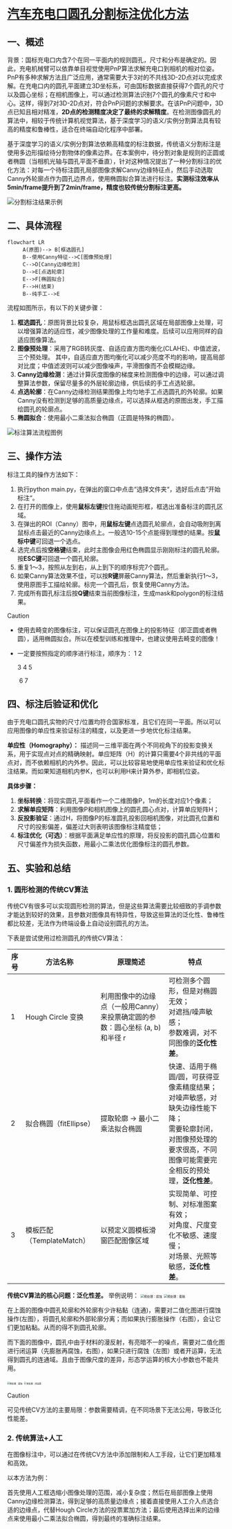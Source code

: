 # [汽车充电口圆孔分割标注优化方法](https://txyn3psha8.feishu.cn/wiki/IlAAwWBo8iwqhJkmbvfcHnD5nbd?from=from_copylink)

## 一、概述
​	背景：国标充电口内含7个在同一平面内的规则圆孔，尺寸和分布是确定的。因此，充电机械臂可以依靠单目视觉使用PnP算法求解充电口到相机的相对位姿。PnP有多种求解方法且广泛应用，通常需要大于3对的不共线3D-2D点对以完成求解。在充电口内的圆孔平面建立3D坐标系，可由国标数据直接获得7个圆孔的尺寸以及圆心坐标；在相机图像上，可以通过检测算法识别7个圆孔的像素尺寸和中心。这样，得到7对3D-2D点对，符合PnP问题的求解要求。在该PnP问题中，3D点已知且相对精准，**2D点的检测精度决定了最终的求解精度**。在检测图像圆孔的算法中，相较于传统计算机视觉算法，基于深度学习的语义/实例分割算法具有较高的精度和鲁棒性，适合在终端自动化程序中部署。

​	基于深度学习的语义/实例分割算法依赖高精度的标注数据，传统语义分割标注是使用多边形描绘待分割物体的像素边界。在本案例中，待分割对象是规则的正圆或者椭圆（当相机光轴与圆孔平面不垂直），针对这种情况提出了一种分割标注的优化方法：对每一个待标注圆孔局部图像求解Canny边缘特征点，然后手动选取Canny外轮廓点作为圆孔边界点，使用椭圆拟合算法进行标注。**实测标注效率从5min/frame提升到了2min/frame，精度也较传统分割标注更高。**

![分割标注结果示例](.pics/result.png)

## 二、具体流程
```mermaid
flowchart LR
     A(原图)--> B[框选圆孔]
     B--使用Canny特征-->C[图像预处理]
     C-->D[Canny边缘检测]
     D-->E[点选轮廓]
     E-->F[椭圆拟合]
     F-->H(结束)
     B--纯手工-->E
```

流程如图所示，有以下的关键步骤：
1. **框选圆孔**：原图背景比较复杂，用鼠标框选出圆孔区域在局部图像上处理，可以增强算法的适应性，减少图像处理的工作量和难度。后续可以应用同样的自适应图像算法。
2. **图像预处理**：采用了RGB转灰度、自适应直方图均衡化(CLAHE)、中值滤波，三个预处理。 其中，自适应直方图均衡化可以减少亮度不均的影响，提高局部对比度；中值滤波则可以减少图像噪声，平滑图像而不会模糊边缘。
3. **Canny边缘检测**：通过计算灰度图像的梯度来检测图像中的边缘，可以通过调整算法参数，保留尽量多的外层轮廓边缘，供后续的手工点选轮廓。
4. **点选轮廓**：在Canny边缘检测结果图像上均匀地手工点选圆孔的外轮廓。如果Canny没有检测到足够的高质量边缘点，可以选择从框选的原图出发，手工描绘圆孔的轮廓点。
5. **椭圆拟合**：使用最小二乘法拟合椭圆（正圆是特殊的椭圆）。

![标注算法流程图例](.pics/flow_image.png)

## 三、操作方法
标注工具的操作方法如下：
1. 执行python main.py，在弹出的窗口中点击“选择文件夹“，选好后点击”开始标注“。
2. 在打开的图像上，使用**鼠标左键**按住拖动画矩形框，框选出准备标注的圆孔区域。
3. 在弹出的ROI（Canny）图中，用**鼠标左键**点选圆孔轮廓点，会自动吸附到离鼠标点击最近的Canny边缘点上。一般选10-15个点能得到理想的结果。按**鼠标中键**可回退一个选点。
4. 选完点后按**空格键**结束，此时主图像会用红色椭圆显示刚刚标注的圆孔轮廓。按**ESC键**可回退一个圆孔轮廓。
5. 重复1～3，按照从左到右，从上到下的顺序标完7个圆孔。
6. 如果Canny算法效果不佳，可以按**R键**屏蔽Canny算法，然后重新执行1～3，使用原图手工描绘轮廓。标完一个圆孔后，恢复使用Canny方法。
7. 完成所有圆孔标注后按**Q键**结束当前图像标注，生成mask和polygon的标注结果。



> [!CAUTION]
>
> - 使用去畸变的图像标注，可以保证圆孔在图像上的投影特征（即正圆或者椭圆），适用椭圆拟合。所以在模型训练和推理中，也建议使用去畸变的图像！
>
> - 一定要按照指定的顺序进行标注，顺序为：
>         1         2
> 
>   3        4         5
>
>   ​     6         7

 

## 四、标注后验证和优化
​	由于充电口圆孔实物的尺寸/位置均符合国家标准，且它们在同一平面。所以可以应用图像的单应性来验证标注的精度，以及更进一步地优化标注结果。

**单应性（Homography）：**
	描述同一三维平面在两个不同视角下的投影变换关系，用于实现点对点的精确映射。单应矩阵（H）的计算只需要4个非共线的平面点对，而不依赖相机的内外参。因此，可以比较容易地使用单应性来验证和优化标注结果。而如果知道相机内参K，也可以利用H来计算外参，即相机位姿。

**具体步骤：**

1. **坐标转换**：将现实圆孔平面看作一个二维图像P，1m的长度对应1个像素；
2. **求解单应矩阵**：利用图像P和相机图像上的圆孔圆心点对，计算单应矩阵H；
3. **反投影验证**：通过H，将图像P的标准圆孔投影回相机图像，对比圆孔位置和尺寸的投影偏差，偏差过大则表明该图像标注精度低；
4. **标注优化（可选）**：根据平面满足单应性的原理，将反投影的圆孔圆心位置和尺寸偏差作为损失函数，用最小二乘法优化图像标注的圆孔参数。

## 五、实验和总结
### 1. 圆形检测的传统CV算法
传统CV有很多可以实现圆形检测的算法，但是这些算法需要比较细致的手调参数才能达到较好的效果，且参数对图像具有特异性，导致这些算法的泛化性、鲁棒性都比较差，无法作为终端设备上自动设别圆孔的方法。

下表是尝试使用过检测圆孔的传统CV算法：

| 序号 | 方法名称                  | 原理简述                                                     | 特点                                                         |
| ---- | ------------------------- | ------------------------------------------------------------ | ------------------------------------------------------------ |
| 1    | Hough Circle 变换         | 利用图像中的边缘点（一般用Canny）来投票确定圆的参数：圆心坐标 (a, b) 和半径 r | 可检测多个圆形，但是对椭圆无效； <br />对遮挡/噪声敏感； <br />参数难调，对不同图像的**泛化性差**。 |
| 2    | 拟合椭圆（fitEllipse）    | 提取轮廓 → 最小二乘法拟合椭圆                                | 快速、适用于椭圆/圆，可获得亚像素精度结果； <br />对噪声敏感，对缺失边缘性能下降； <br />需要轮廓封闭，对图像预处理的要求很高，不同图像可能需要完全相反的预处理，**泛化性差**。 |
| 3    | 模板匹配（TemplateMatch） | 以预定义圆模板滑窗匹配图像区域                               | 实现简单、可控制、对标准图案有效；<br />对角度、尺度变化不敏感、速度慢； <br />对场景、光照等敏感，**泛化性差**。 |

**传统CV算法的核心问题：泛化性差。**
举例说明：
<img src=".pics/erode1.png" alt="预处理：腐蚀" style="zoom:50%;" />  <img src=".pics/dilate.png" alt="预处理：膨胀" style="zoom:50%;" />



在上面的图像中圆孔轮廓和外轮廓有少许粘黏（连通)，需要对二值化图进行腐蚀操作(左图），将圆孔轮廓和外部轮廓分离；而如果执行膨胀操作（右图），会让它们更加粘黏。从而的得不到圆孔轮廓。

而下面的图像中，圆孔中由于材料的漫反射，有亮暗不一的噪点，需要对二值化图进行闭运算（先膨胀再腐蚀，右图），如果只进行腐蚀（左图）或者开运算，无法得到圆孔的连通域。且由于图像尺度的差异，形态学运算的核大小参数也不能共用。

<img src=".pics/erode2.png" alt="预处理：腐蚀" style="zoom: 35%;" /> <img src=".pics/close.png" alt="预处理：闭运算" style="zoom: 35%;" />

> [!CAUTION]
>
> 可见传统CV方法的主要局限：参数需要精调，在不同场景下无法公用，导致泛化性能差。



### 2. 传统算法+人工

​	在图像标注中，可以通过在传统CV方法中添加限制和人工手段，让它们更加精准和高效。

以本方法为例：

​	首先使用人工框选缩小图像处理的范围，减小复杂度；然后在局部图像上使用Canny边缘检测算法，得到足够的高质量边缘点；接着直接使用人工介入点选合适的边缘点，代替Hough Circle方法的投票累加方法；最后使用选择出来的边缘点来使用最小二乘法拟合椭圆，得到最终的准确标注结果。